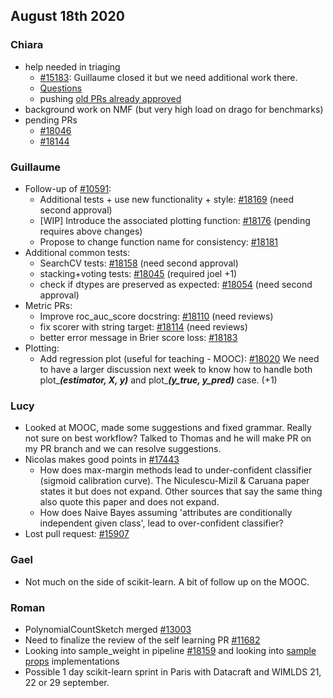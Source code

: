 ## August 18th 2020

### Chiara
* help needed in triaging
  * [#15183](https://github.com/scikit-learn/scikit-learn/pull/15183): Guillaume closed it but we need additional work there.
  * [Questions](https://github.com/scikit-learn/scikit-learn/issues?q=is%3Aopen+is%3Aissue+label%3AQuestion)
  * pushing [old PRs already approved](https://github.com/scikit-learn/scikit-learn/pulls?q=is%3Apr+is%3Aopen+review%3Aapproved+sort%3Acreated-asc+not-label%3Astalled+not-label%3Asuperseded+not-label%3A%22help+wanted%22)
* background work on NMF (but very high load on drago for benchmarks)
* pending PRs
  * [#18046](https://github.com/scikit-learn/scikit-learn/pull/18046)
  * [#18144](https://github.com/scikit-learn/scikit-learn/pull/18144)

### Guillaume
* Follow-up of [#10591](https://github.com/scikit-learn/scikit-learn/pull/10591):
     * Additional tests + use new functionality + style: [#18169](https://github.com/scikit-learn/scikit-learn/pull/18169) (need second approval)
     * [WIP] Introduce the associated plotting function: [#18176](https://github.com/scikit-learn/scikit-learn/pull/18176) (pending requires above changes)
     * Propose to change function name for consistency: [#18181](https://github.com/scikit-learn/scikit-learn/issues/18181)
* Additional common tests:
    * SearchCV tests: [#18158](https://github.com/scikit-learn/scikit-learn/pull/18158) (need second approval)
    * stacking+voting tests: [#18045](https://github.com/scikit-learn/scikit-learn/pull/18045) (required joel +1)
    * check if dtypes are preserved as expected: [#18054](https://github.com/scikit-learn/scikit-learn/pull/18054) (need second approval)
* Metric PRs:
    * Improve roc_auc_score docstring: [#18110](https://github.com/scikit-learn/scikit-learn/pull/18110) (need reviews)
    * fix scorer with string target: [#18114](https://github.com/scikit-learn/scikit-learn/pull/18114) (need reviews)
    * better error message in Brier score loss: [#18183](https://github.com/scikit-learn/scikit-learn/pull/18183)
* Plotting:
    * Add regression plot (useful for teaching - MOOC): [#18020](https://github.com/scikit-learn/scikit-learn/pull/18020)
      We need to have a larger discussion next week to know how to handle both plot_***(estimator, X, y)*** and plot_***(y_true, y_pred)*** case. (+1)

### Lucy
* Looked at MOOC, made some suggestions and fixed grammar. Really not sure on best workflow? Talked to Thomas and he will make PR on my PR branch and we can resolve suggestions.
* Nicolas makes good points in [#17443](https://github.com/scikit-learn/scikit-learn/pull/17443)
    * How does max-margin methods lead to under-confident classifier (sigmoid calibration curve).
      The Niculescu-Mizil & Caruana paper states it but does not expand. Other sources that say the same thing also quote this paper and does not expand.
    * How does Naive Bayes assuming 'attributes are conditionally independent given class', lead to over-confident classifier?
* Lost pull request: [#15907](https://github.com/scikit-learn/scikit-learn/pull/15907)

### Gael
* Not much on the side of scikit-learn. A bit of follow up on the MOOC.

### Roman
* PolynomialCountSketch merged [#13003](https://github.com/scikit-learn/scikit-learn/pull/13003)
* Need to finalize the review of the self learning PR [#11682](https://github.com/scikit-learn/scikit-learn/pull/11682)
* Looking into sample_weight in pipeline [#18159](https://github.com/scikit-learn/scikit-learn/issues/18159) and looking into
  [sample props](https://github.com/scikit-learn/enhancement_proposals/pull/16) implementations
* Possible 1 day scikit-learn sprint in Paris with Datacraft and WIMLDS 21, 22 or 29 september.
